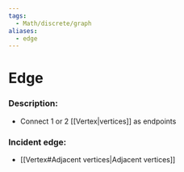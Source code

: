 ```yaml
---
tags:
  - Math/discrete/graph
aliases:
  - edge
---
```

# Edge
### Description:
- Connect 1 or 2 [[Vertex|vertices]] as endpoints
### Incident edge:
- [[Vertex#Adjacent vertices|Adjacent vertices]]
<!--ID: 1708098041525-->

###